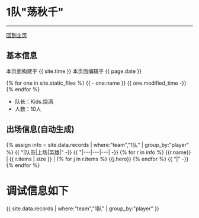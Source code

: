 # 1队"荡秋千"
---

[回到主页](README.md)

## 基本信息
本页面构建于 {{ site.time }}
本页面编辑于 {{ page.date }}

{% for one in site.static_files %}
   {{ - one.name }} {{ one.modified_time -}}
{% endfor %}

- 队长：Kids.烧酒
- 人数：10人

## 出场信息(自动生成)

{% assign info = site.data.records | where:"team","1队" | group_by:"player" %}
{{ "|队员|上场|英雄|" -}}
{{ "|---|---|---| -}}
{% for r in info %}
  {{r.name}}  |  {{ r.items | size }} |  {% for j in r.items %}  {{j.hero}}  {% endfor %}  {{ "|" -}}
{% endfor %}

# 调试信息如下
{{ site.data.records | where:"team","1队" | group_by:"player" }}





